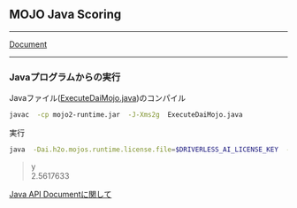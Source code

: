 ## MOJO Java Scoring

***
[Document](http://ec2-18-204-19-136.compute-1.amazonaws.com/docs/userguide/scoring-mojo-scoring-pipeline.html)
***

### Javaプログラムからの実行
Javaファイル([ExecuteDaiMojo.java](ExecuteDaiMojo.java))のコンパイル
```bash
javac  -cp mojo2-runtime.jar  -J-Xms2g  ExecuteDaiMojo.java
```
実行
```bash
java  -Dai.h2o.mojos.runtime.license.file=$DRIVERLESS_AI_LICENSE_KEY  -cp  .:mojo2-runtime.jar  ExecuteDaiMojo
```
> y  
> 2.5617633

[Java API Documentに関して](http://ec2-18-204-19-136.compute-1.amazonaws.com/docs/userguide/mojo2_javadoc.html)
